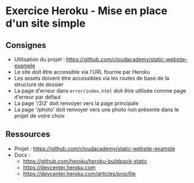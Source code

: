 # Exercice Heroku - Mise en place d'un site simple

## Consignes

- Utilisation du projet : https://github.com/cloudacademy/static-website-example
- Le site doit être accessible via l'URL fournie par Heroku
- Les assets doivent être accessibles via les routes de base de la structure de dossier
- La page d'erreur dans `error/index.html` doit être utilisée comme page d'erreur par défaut
- La page '/2i2' doit renvoyer vers la page principale
- La page '/photo' doit renvoyer vers une photo non présente dans le projet de votre choix


## Ressources

- Projet : https://github.com/cloudacademy/static-website-example
- Docs :
    - https://github.com/heroku/heroku-buildpack-static
    - https://devcenter.heroku.com
    - https://devcenter.heroku.com/articles/procfile
